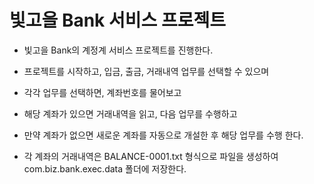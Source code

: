 # 빛고을 Bank 서비스 프로젝트

* 빛고을 Bank의 계정계 서비스 프로젝트를 진행한다.
* 프로젝트를 시작하고, 입금, 출금, 거래내역 업무를 선택할 수 있으며
* 각각 업무를 선택하면, 계좌번호를 물어보고 
* 해당 계좌가 있으면 거래내역을 읽고, 다음 업무를 수행하고
* 만약 계좌가 없으면 새로운 계좌를 자동으로 개설한 후 해당 업무를
수행 한다. 

* 각 계좌의 거래내역은 BALANCE-0001.txt 형식으로 파일을 생성하여
com.biz.bank.exec.data 폴더에 저장한다.
